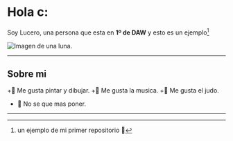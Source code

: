 # Hola c: 
Soy Lucero, una persona que esta en **1º de DAW** y esto es un ejemplo[^1]

![Imagen de una luna.](https://github.com/LuA2108/Lucero/assets/152434978/1a347a5e-9900-4d93-a50d-331b1b0d4781)

---

## Sobre mi
+🎨 Me gusta pintar y dibujar.
+🎵 Me gusta la musica.
+🐬 Me gusta el judo. 
+ 🦡 No se que mas poner.

---

[^1]: un ejemplo de mi primer repositorio 🎡
